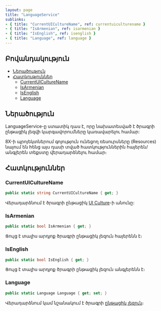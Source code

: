 ```yaml
---
layout: page
title: "LanguageService" 
sublinks:
- { title: "CurrentUICultureName", ref: currentuiculturename }
- { title: "IsArmenian", ref: isarmenian }
- { title: "IsEnglish", ref: isenglish }
- { title: "Language", ref: language }
---
```


## Բովանդակություն
- [Ներածություն](#ներածություն)
- [Հատկություններ](#հատկություններ)
  - [CurrentUICultureName](#currentuiculturename)
  - [IsArmenian](#isarmenian)
  - [IsEnglish](#isenglish)
  - [Language](#language)

## Ներածություն

LanguageService-ը ստատիկ դաս է, որը նախատեսված է ծրագրի ընթացիկ լեզվի կարգավորումները կառավարելու համար: 

8X-ի պրոյեկտներում գոյություն ունեցող ռեսուրսները (Resources) նայում են հենց այս դասի տված հատկություններին հայերեն/անգլերեն տեքստը վերադարձնելու համար։

## Հատկություններ

### CurrentUICultureName

```c#
public static string CurrentUICultureName { get; }
```

Վերադարձնում է ծրագրի ընթացիկ [UI Culture](https://learn.microsoft.com/en-us/dotnet/api/system.globalization.cultureinfo.currentuiculture)-ի անունը:

### IsArmenian

```c#
public static bool IsArmenian { get; }
```

Ցույց է տալիս արդյոք ծրագրի ընթացիկ լեզուն հայերենն է։

### IsEnglish

```c#
public static bool IsEnglish { get; }
```

Ցույց է տալիս արդյոք ծրագրի ընթացիկ լեզուն անգլերենն է։

### Language

```c#
public static Language Language { get; set; }
```

Վերադարձնում կամ նշանակում է ծրագրի [ընթացիկ լեզուն](../types/Language.md)։
